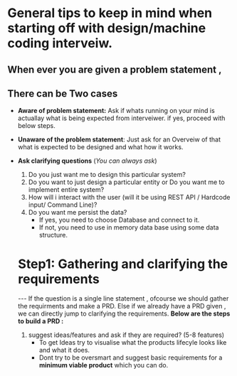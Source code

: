 # General tips to keep in mind when starting off with design/machine coding interveiw.
## When ever you are given a problem statement , 
## There can be Two cases 
- **Aware of problem statement:**
    Ask if whats running on your mind is actuallay what is being expected from interveiwer.
    if yes, proceed with below steps.
- **Unaware of the problem statement**:
    Just ask for an Overveiw of that what is expected to be designed and what how it works.

- **Ask clarifying questions** (*You can always ask*)
  1. Do you just want me to design this particular system?
  2. Do you want to just design a particular entity or Do you want me to implement entire system?
  3. How will i interact with the user (will it be using REST API / Hardcode input/ Command Line)?
  4. Do you want me persist the data?
     - If yes, you need to choose Database and connect to it.
     - If not, you need to use in memory data base using some data structure.
    
  # Step1: Gathering and clarifying the requirements
  --- If the question is a single line statement , ofcourse we should gather the requirments and make a PRD. Else if we already have a PRD given , we can directly jump to clarifying the requirements.
  **Below are the steps to build a PRD :**
    1. suggest ideas/features and ask if they are required? (5-8 features)
        - To get Ideas try to visualise what the products lifecyle looks like and what it does.
        - Dont try to be oversmart and suggest basic requirements for a **minimum viable product** which you can do.
